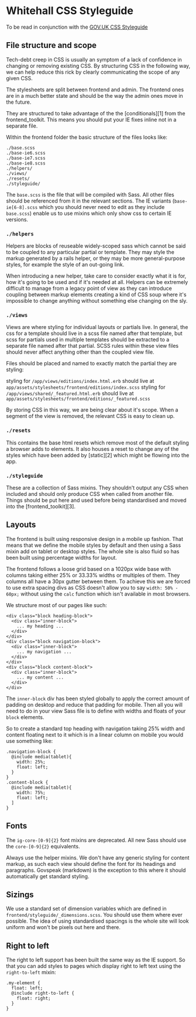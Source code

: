 # Whitehall CSS Styleguide

To be read in conjunction with the [GOV.UK CSS Styleguide](https://github.com/alphagov/styleguides/blob/master/css.md)

## File structure and scope

Tech-debt creep in CSS is usually an symptom of a lack of confidence in changing or removing existing CSS. By structuring CSS in the following
way, we can help reduce this rick by clearly communicating the scope of any given CSS.

The stylesheets are split between frontend and admin. The frontend ones are in a much better state and should be the way the admin ones move in the future.

They are structured to take advantage of the the [conditionals][1] from the frontend_toolkit. This means you should put your IE fixes inline not in a separate file.

Within the frontend folder the basic structure of the files looks like:

    ./base.scss
    ./base-ie6.scss
    ./base-ie7.scss
    ./base-ie8.scss
    ./helpers/
    ./views/
    ./resets/
    ./styleguide/


The `base.scss` is the file that will be compiled with Sass.
All other files should be referenced from it in the relevant sections.
The IE variants (`base-ie[6-8].scss` which you should never need to edit as they include `base.scss`) enable us to use mixins which only show css to certain IE versions.


### `./helpers`

Helpers are blocks of reuseable widely-scoped sass which cannot be said to be coupled to any particular partial or template. They may
style the markup generated by a rails helper, or they may be more general-purpose styles, for example the style of an out-going link.

When introducing a new helper, take care to consider exactly what it is for, how it's going to be used and if it's needed at all.
Helpers can be extremely difficult to manage from a legacy point of view as they can introduce coupling between markup elements creating
a kind of CSS soup where it's impossible to change anything without something else changing on the sly.

### `./views`

Views are where styling for individual layouts or partials live. In general, the css for a template should live in a scss file
named after that template, but scss for partials used in multiple templates should be extracted to a separate file named after that
partial. SCSS rules within these view files should never affect anything other than the coupled view file.

Files should be placed and named to exactly match the partial they are styling:

styling for `/app/views/editions/index.html.erb` should live at `app/assets/stylesheets/frontend/editions/index.scss`
styling for `/app/views/shared/_featured.html.erb` should live at `app/assets/stylesheets/frontend/editions/_featured.scss`

By storing CSS in this way, we are being clear about it's scope. When a segment of the view is removed, the relevant CSS is easy
to clean up.

### `./resets`

This contains the base html resets which remove most of the default styling a browser adds to elements. It also houses a reset to change any of the styles which have been added by [static][2] which might be flowing into the app.

### `./styleguide`

These are a collection of Sass mixins. They shouldn't output any CSS when included and should only produce CSS when called from another file. Things should be put here and used before being standardised and moved into the [frontend_toolkit][3].

## Layouts

The frontend is built using responsive design in a mobile up fashion. That means that we define the mobile styles by default and then using a Sass mixin add on tablet or desktop styles. The whole site is also fluid so has been built using percentage widths for layout.

The frontend follows a loose grid based on a 1020px wide base with columns taking either 25% or 33.33% widths or multiples of them. They columns all have a 30px gutter between them. To achieve this we are forced to use extra spacing divs as CSS doesn't allow you to say `width: 50% - 60px;` without using the `calc` function which isn't available in most browsers.

We structure most of our pages like such:

    <div class="block heading-block">
      <div class="inner-block">
        ... my heading ...
      </div>
    </div>
    <div class="block navigation-block">
      <div class="inner-block">
        ... my navigation ...
      </div>
    </div>
    <div class="block content-block">
      <div class="inner-block">
        ... my content ...
      </div>
    </div>

The `inner-block` div has been styled globally to apply the correct amount of padding on desktop and reduce that padding for mobile. Then all you will need to do in your view Sass file is to define with widths and floats of your `block` elements.

So to create a standard top heading with navigation taking 25% width and content floating next to it which is in a linear column on mobile you would use something like:

    .navigation-block {
      @include media(tablet){
        width: 25%;
        float: left;
      }
    }
    .content-block {
      @include media(tablet){
        width: 75%;
        float: left;
      ]
    }

## Fonts

The `ig-core-[0-9]{2}` font mixins are deprecated. All new Sass should use the `core-[0-9]{2}` equivalents.

Always use the helper mixins. We don't have any generic styling for content markup, as such each view should define the font for its headings and paragraphs. Govspeak (markdown) is the exception to this where it should automatically get standard styling.

## Sizings

We use a standard set of dimension variables which are defined in `frontend/styleguide/_dimensions.scss`. You should use them where ever possible. The idea of using standardised spacings is the whole site will look uniform and won't be pixels out here and there.

## Right to left

The right to left support has been built the same way as the IE support. So that you can add styles to pages which display right to left text using the `right-to-left` mixin:

    .my-element {
      float: left;
      @include right-to-left {
        float: right;
      }
    }
